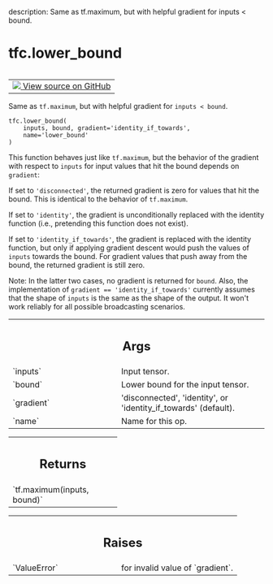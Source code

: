 description: Same as tf.maximum, but with helpful gradient for inputs < bound.

<div itemscope itemtype="http://developers.google.com/ReferenceObject">
<meta itemprop="name" content="tfc.lower_bound" />
<meta itemprop="path" content="Stable" />
</div>

# tfc.lower_bound

<!-- Insert buttons and diff -->

<table class="tfo-notebook-buttons tfo-api nocontent" align="left">
<td>
  <a target="_blank" href="https://github.com/tensorflow/compression/tree/master/tensorflow_compression/python/ops/math_ops.py#L92-L154">
    <img src="https://www.tensorflow.org/images/GitHub-Mark-32px.png" />
    View source on GitHub
  </a>
</td>
</table>



Same as `tf.maximum`, but with helpful gradient for `inputs < bound`.

<pre class="devsite-click-to-copy prettyprint lang-py tfo-signature-link">
<code>tfc.lower_bound(
    inputs, bound, gradient=&#x27;identity_if_towards&#x27;,
    name=&#x27;lower_bound&#x27;
)
</code></pre>



<!-- Placeholder for "Used in" -->

This function behaves just like `tf.maximum`, but the behavior of the gradient
with respect to `inputs` for input values that hit the bound depends on
`gradient`:

If set to `'disconnected'`, the returned gradient is zero for values that hit
the bound. This is identical to the behavior of `tf.maximum`.

If set to `'identity'`, the gradient is unconditionally replaced with the
identity function (i.e., pretending this function does not exist).

If set to `'identity_if_towards'`, the gradient is replaced with the identity
function, but only if applying gradient descent would push the values of
`inputs` towards the bound. For gradient values that push away from the bound,
the returned gradient is still zero.

Note: In the latter two cases, no gradient is returned for `bound`.
Also, the implementation of `gradient == 'identity_if_towards'` currently
assumes that the shape of `inputs` is the same as the shape of the output. It
won't work reliably for all possible broadcasting scenarios.

<!-- Tabular view -->
 <table class="responsive fixed orange">
<colgroup><col width="214px"><col></colgroup>
<tr><th colspan="2"><h2 class="add-link">Args</h2></th></tr>

<tr>
<td>
`inputs`
</td>
<td>
Input tensor.
</td>
</tr><tr>
<td>
`bound`
</td>
<td>
Lower bound for the input tensor.
</td>
</tr><tr>
<td>
`gradient`
</td>
<td>
'disconnected', 'identity', or 'identity_if_towards' (default).
</td>
</tr><tr>
<td>
`name`
</td>
<td>
Name for this op.
</td>
</tr>
</table>



<!-- Tabular view -->
 <table class="responsive fixed orange">
<colgroup><col width="214px"><col></colgroup>
<tr><th colspan="2"><h2 class="add-link">Returns</h2></th></tr>
<tr class="alt">
<td colspan="2">
`tf.maximum(inputs, bound)`
</td>
</tr>

</table>



<!-- Tabular view -->
 <table class="responsive fixed orange">
<colgroup><col width="214px"><col></colgroup>
<tr><th colspan="2"><h2 class="add-link">Raises</h2></th></tr>

<tr>
<td>
`ValueError`
</td>
<td>
for invalid value of `gradient`.
</td>
</tr>
</table>

